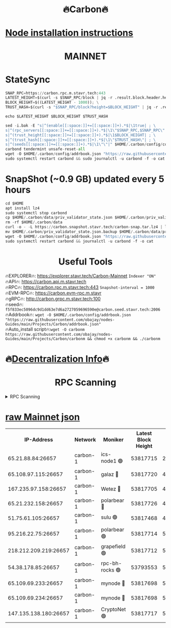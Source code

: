 <h1 align="center"> 🔥Carbon🔥</h1>

[Node installation instructions](https://github.com/obajay/nodes-Guides/tree/main/Projects/Carbon)
=
<h1 align="center"> MAINNET</h1>

# StateSync
```python
SNAP_RPC=https://carbon.rpc.m.stavr.tech:443
LATEST_HEIGHT=$(curl -s $SNAP_RPC/block | jq -r .result.block.header.height); \
BLOCK_HEIGHT=$((LATEST_HEIGHT - 1000)); \
TRUST_HASH=$(curl -s "$SNAP_RPC/block?height=$BLOCK_HEIGHT" | jq -r .result.block_id.hash)

echo $LATEST_HEIGHT $BLOCK_HEIGHT $TRUST_HASH

sed -i.bak -E "s|^(enable[[:space:]]+=[[:space:]]+).*$|\1true| ; \
s|^(rpc_servers[[:space:]]+=[[:space:]]+).*$|\1\"$SNAP_RPC,$SNAP_RPC\"| ; \
s|^(trust_height[[:space:]]+=[[:space:]]+).*$|\1$BLOCK_HEIGHT| ; \
s|^(trust_hash[[:space:]]+=[[:space:]]+).*$|\1\"$TRUST_HASH\"| ; \
s|^(seeds[[:space:]]+=[[:space:]]+).*$|\1\"\"|" $HOME/.carbon/config/config.toml
carbond tendermint unsafe-reset-all
wget -O $HOME/.carbon/config/addrbook.json "https://raw.githubusercontent.com/obajay/nodes-Guides/main/Projects/Carbon/addrbook.json"
sudo systemctl restart carbond && sudo journalctl -u carbond -f -o cat
```
# SnapShot (~0.9 GB) updated every 5 hours
```python
cd $HOME
apt install lz4
sudo systemctl stop carbond
cp $HOME/.carbon/data/priv_validator_state.json $HOME/.carbon/priv_validator_state.json.backup
rm -rf $HOME/.carbon/data
curl -o - -L https://carbon.snapshot.stavr.tech/carbon-snap.tar.lz4 | lz4 -c -d - | tar -x -C $HOME/.carbon --strip-components 2
mv $HOME/.carbon/priv_validator_state.json.backup $HOME/.carbon/data/priv_validator_state.json
wget -O $HOME/.carbon/config/addrbook.json "https://raw.githubusercontent.com/obajay/nodes-Guides/main/Projects/Carbon/addrbook.json"
sudo systemctl restart carbond && journalctl -u carbond -f -o cat
```

 <h1 align="center"> Useful Tools</h1>

🔥EXPLORER🔥:     https://explorer.stavr.tech/Carbon-Mainnet        `Indexer "ON"` \
🔥API🔥:          https://carbon.api.m.stavr.tech \
🔥RPC🔥:          https://carbon.rpc.m.stavr.tech:443              `Snapshot-interval = 1000` \
🔥EVM-RPC🔥:      https://carbon.evm-rpc.m.stavr \
🔥gRPC🔥:         http://carbon.grpc.m.stavr.tech:100 \
🔥seed🔥:      `f5f833ec5096dc9d1dd63e7d6a2727059696590e@carbon.seed.stavr.tech:2006` \
🔥Addrbook🔥:  `wget -O $HOME/.carbon/config/addrbook.json "https://raw.githubusercontent.com/obajay/nodes-Guides/main/Projects/Carbon/addrbook.json"` \
🔥Auto_install script🔥:`wget -O carbonm https://raw.githubusercontent.com/obajay/nodes-Guides/main/Projects/Carbon/carbonm && chmod +x carbonm && ./carbonm`

🔥[Decentralization Info](https://github.com/obajay/StateSync-snapshots/tree/main/Projects/Carbon/Decentralization)🔥
=
<h1 align="center"> RPC Scanning</h1>

<details>
<summary>RPC Scanning</summary>

<h2 align="center"> We scan nodes in real time every 4 hours. And we provide the final result of RPC endpoints.
We cannot influence the operation of these nodes in any way. </h2>


```python
If Voting Power is higher than 0 --> then the Node is a validator of the network and may be subject to attack and be a potential threat to the chain.
```
```python
We marked such validators with a red symbol
```

</details>

[raw Mainnet json](https://rpc-check.carbonm.stavr.tech/carbonm/rpc-carbonm-result.json)
=


<table><tr><th>IP-Address</th><th>Network</th><th>Moniker</th><th>Latest Block Height</th><th>Earliest Block Height</th><th>Catching Up</th><th>Tx Index</th><th>Voting Power</th><th>Scan Time</th></tr><tr><td>65.21.88.84:26657</td><td>carbon-1</td><td>ics-node1 🟢</td><td>53817715</td><td>21164241</td><td>False</td><td>off</td><td>0</td><td>2024-02-18T04:56:01.486200853UTC</td></tr><tr><td>65.108.97.115:26657</td><td>carbon-1</td><td>galaz 🔴</td><td>53817720</td><td>47374001</td><td>False</td><td>on</td><td>11247197419</td><td>2024-02-18T04:56:10.332909668UTC</td></tr><tr><td>167.235.97.158:26657</td><td>carbon-1</td><td>Wetez 🔴</td><td>53817705</td><td>48067570</td><td>False</td><td>on</td><td>1349025869</td><td>2024-02-18T04:55:38.108086435UTC</td></tr><tr><td>65.21.232.158:26657</td><td>carbon-1</td><td>polarbear 🔴</td><td>53817726</td><td>48126001</td><td>False</td><td>on</td><td>10433859831</td><td>2024-02-18T04:56:20.970003274UTC</td></tr><tr><td>51.75.61.105:26657</td><td>carbon-1</td><td>sulu 🟢</td><td>53817468</td><td>48742001</td><td>False</td><td>on</td><td>0</td><td>2024-02-18T04:55:54.527223191UTC</td></tr><tr><td>95.216.22.75:26657</td><td>carbon-1</td><td>polarbear 🟢</td><td>53817714</td><td>52338001</td><td>False</td><td>on</td><td>0</td><td>2024-02-18T04:55:59.007927799UTC</td></tr><tr><td>218.212.209.219:26657</td><td>carbon-1</td><td>grapefield 🟢</td><td>53817712</td><td>52371001</td><td>False</td><td>on</td><td>0</td><td>2024-02-18T04:55:52.053729398UTC</td></tr><tr><td>54.38.178.85:26657</td><td>carbon-1</td><td>rpc-bh-rocks 🟢</td><td>53793553</td><td>53130001</td><td>False</td><td>on</td><td>0</td><td>2024-02-18T04:56:25.339355182UTC</td></tr><tr><td>65.109.69.233:26657</td><td>carbon-1</td><td>mynode 🔴</td><td>53817698</td><td>53160001</td><td>False</td><td>off</td><td>8771054069</td><td>2024-02-18T04:55:18.925691845UTC</td></tr><tr><td>65.109.69.234:26657</td><td>carbon-1</td><td>mynode 🔴</td><td>53817698</td><td>53160001</td><td>False</td><td>off</td><td>12822207728</td><td>2024-02-18T04:55:19.292988684UTC</td></tr><tr><td>147.135.138.180:26657</td><td>carbon-1</td><td>CryptoNet 🟢</td><td>53817717</td><td>53567001</td><td>False</td><td>on</td><td>0</td><td>2024-02-18T04:56:03.800906422UTC</td></tr></table>
